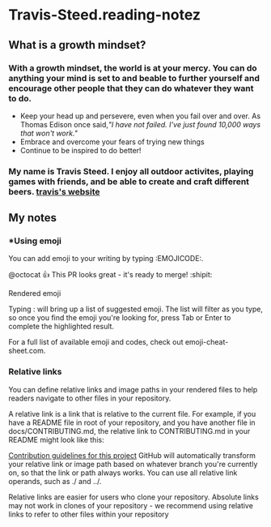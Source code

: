 # Travis-Steed.reading-notez
## What is a growth mindset?
### With a growth mindset, the world is at your mercy. You can do anything your mind is set to and beable to further yourself and encourage other people that they can do whatever they want to do. ###

  * Keep your head up and persevere, even when you fail over and over. As Thomas Edison once said,*"I have not failed. I've just found 10,000 ways that won't work."*
  * Embrace and overcome your fears of trying new things
  * Continue to be inspired to do better!
 
### My name is Travis Steed. I enjoy all outdoor activites, playing games with friends, and be able to create and craft different beers. [travis's website](https://github.com/tsteed1/reading-notez/edit/master/README.md) 

## My notes ##

### *Using emoji ###
You can add emoji to your writing by typing :EMOJICODE:.

@octocat :+1: This PR looks great - it's ready to merge! :shipit:

Rendered emoji

Typing : will bring up a list of suggested emoji. The list will filter as you type, so once you find the emoji you're looking for, press Tab or Enter to complete the highlighted result.

For a full list of available emoji and codes, check out emoji-cheat-sheet.com.

### Relative links ###
You can define relative links and image paths in your rendered files to help readers navigate to other files in your repository.

A relative link is a link that is relative to the current file. For example, if you have a README file in root of your repository, and you have another file in docs/CONTRIBUTING.md, the relative link to CONTRIBUTING.md in your README might look like this:

[Contribution guidelines for this project](docs/CONTRIBUTING.md)
GitHub will automatically transform your relative link or image path based on whatever branch you're currently on, so that the link or path always works. You can use all relative link operands, such as ./ and ../.

Relative links are easier for users who clone your repository. Absolute links may not work in clones of your repository - we recommend using relative links to refer to other files within your repository
